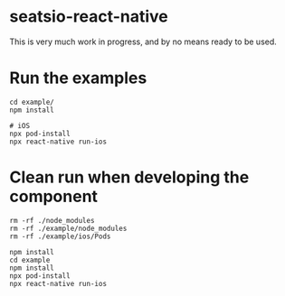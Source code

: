 # seatsio-react-native

This is very much work in progress, and by no means ready to be used.


# Run the examples

```shell
cd example/
npm install

# iOS
npx pod-install
npx react-native run-ios

```

# Clean run when developing the component 

```shell
rm -rf ./node_modules
rm -rf ./example/node_modules
rm -rf ./example/ios/Pods

npm install
cd example
npm install
npx pod-install
npx react-native run-ios
```

